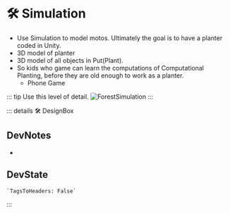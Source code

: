 
# 🛠 Simulation

- Use Simulation to model motos. Ultimately the goal is to have a planter coded in Unity.
- 3D model of planter
- 3D model of all objects in Put(Plant).
- So kids who game can learn the computations of Computational Planting, before they are old enough to work as a planter.
    - Phone Game

::: tip Use this level of detail.
![ForestSimulation](/Via/ForestSimulation.png)
:::

::: details 🛠 <dev>DesignBox</dev>

## DevNotes

-

## DevState

```py
`TagsToHeaders: False`
```

:::
